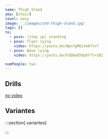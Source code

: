 ```yaml
---
name: Thigh Stand
aka: [chair]
level: easy
image: './images/std-thigh-stand.jpg'
tags: []
to:
  - pose: (step up) standing
  - pose: Flyer lying
    video: https://youtu.be/Npn7gM6iVe0?t=7
  - pose: Base lying
    video: https://youtu.be/h3QOaD59phY?t=181

numPeople: two
---
```


## Drills

[no video](https://www.youtube.com/)

## Variantes

:::section{.variantes}

<!-- - [![star no hands](./images/acroyoga-star-no-hands.jpeg)](https://youtu.be/NXz2Xvv_HbY?t=18)
  _no hands star_ -->

:::
